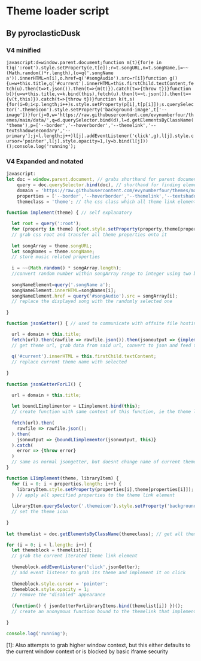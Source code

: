 # Theme loader script
## By pyroclasticDusk

### V4 minified
`javascript:d=window.parent.document;function m(t){for(e in t)q(':root').style.setProperty(e,t[e]);r=t.songURL,n=t.songName,i=~~(Math.random()*r.length),(o=q('.songName a')).innerHTML=n[i],o.href=q('#songAudio').src=r[i]}function g(){u=w+this.title,q('#current').innerHTML=this.firstChild.textContent,fetch(u).then(t=>t.json()).then(t=>{m(t)}).catch(t=>{throw t})}function b(){u=w+this.title,v=k.bind(this),fetch(u).then(t=>t.json()).then(t=>{v(t,this)}).catch(t=>{throw t})}function k(t,s){for(i=0;i<p.length;i++)s.style.setProperty(p[i],t[p[i]]);s.querySelector('.themeicon').style.setProperty('background-image',t['--image'])}for(j=0,w='https://raw.githubusercontent.com/evynumberfour/themes/main/data/',q=d.querySelector.bind(d),l=d.getElementsByClassName('theme'),p=['--border','--hoverborder','--themelink','--textshadowsecondary','--primary'];j<l.length;j++)l[j].addEventListener('click',g),l[j].style.cursor='pointer',l[j].style.opacity=1,(y=b.bind(l[j]))();console.log('running');`

### V4 Expanded and notated
```javascript
javascript:
let doc = window.parent.document, // grabs shorthand for parent document NOTE1
    query = doc.querySelector.bind(doc), // shorthand for finding elements by css tags
    domain = 'https://raw.githubusercontent.com/evynumberfour/themes/main/data/', // the domain under which your files are hosted, used to reduce redundant html 
    properties = ['--border','--hoverborder','--themelink','--textshadowsecondary','--primary'] // list properties to be applied to library item theme element
    themeclass = 'theme'; // the css class which all theme link elements share 
    
function implement(theme) { // self explanatory

  let root = query(':root'); 
  for (property in theme) {root.style.setProperty(property,theme[property]); 
  // grab css root and transfer all theme properties onto it
  
  let songArray = theme.songURL; 
  let songNames = theme.songName;
  // store music related properties
  
  i = ~~(Math.random() * songArray.length); 
  //convert random number within songArray range to integer using two binary NOT operators 
  
  songNameElement=query('.songName a');
  songNameElement.innerHTML=songNames[i];
  songNameElement.href = query('#songAudio').src = songArray[i];
  // replace the displayed song with the randomly selected one
  
}

function jsonGetter() { // used to communicate with offsite file hosting

  url = domain + this.title; 
  fetch(url).then(rawfile => rawfile.json()).then(jsonoutput => {implement(jsonoutput)}).catch(error => {throw error})
  // get theme url, grab data from said url, convert to json and feed to implementor function, and catches and http errors. 
  
  q('#current').innerHTML = this.firstChild.textContent; 
  // replace current theme name with selected
  
}
  
function jsonGetterForLI() {

  url = domain + this.title;
  
  let boundLIimplimentor = LIimplement.bind(this);
  // create function with same context of this function, ie the theme link element
  
  fetch(url).then(
    rawfile => rawfile.json();
  ).then(
    jsonoutput => {boundLIimplementor(jsonoutput, this)}
  ).catch(
    error => {throw error}
  )
  // same as normal jsongetter, but doesnt change name of current theme, and feeds json output to other theme-link-element-specific implementor
}

function LIimplement(theme, libraryItem) {
  for (i = 0; i < properties.length; i++) {
    libraryItem.style.setProperty(properties[i],theme[properties[i]]);
  } // apply all specified properties to the theme link element
  
  libraryItem.querySelector('.themeicon').style.setProperty('background-image',theme['--image'])
  // set the theme icon
  
}
  
let themelist = doc.getElementsByClassName(themeclass); // get all theme elements from set class

for (i = 0; i < l.length; i++) {
  let themeblock = themelist[i];
  // grab the current iterated theme link element
  
  themeblock.addEventListener('click',jsonGetter);
  // add event listener to grab its theme and implement it on click
  
  themeblock.style.cursor = 'pointer';
  themeblock.style.opacity = 1;
  // remove the "disabled" appearance
  
  (function() { jsonGetterForLibraryItems.bind(themelist[i]) })();
  // create an anonymous function bound to the themelink that implements its theme on itself
  
}

console.log('running');

```
[1]: Also attempts to grab higher window context, but this either defaults to the current window context or is blocked by basic iframe security
